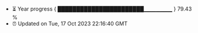 - ⏳ Year progress { ███████████████████████▁▁▁▁▁▁▁ } 79.43 %
- ⏰ Updated on Tue, 17 Oct 2023 22:16:40 GMT

